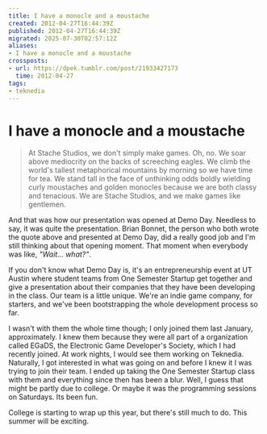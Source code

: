 ```yaml
---
title: I have a monocle and a moustache
created: 2012-04-27T16:44:39Z
published: 2012-04-27T16:44:39Z
migrated: 2025-07-30T02:57:12Z
aliases:
- I have a monocle and a moustache
crossposts:
- url: https://dpek.tumblr.com/post/21933427173
  time: 2012-04-27
tags:
- teknedia
---
```


# I have a monocle and a moustache

> At Stache Studios, we don't simply make games. Oh, no. We soar above mediocrity on the backs of screeching eagles. We climb the world's tallest metaphorical mountains by morning so we have time for tea. We stand tall in the face of unthinking odds boldly wielding curly moustaches and golden monocles because we are both classy and tenacious. We are Stache Studios, and we make games like gentlemen.

And that was how our presentation was opened at Demo Day. Needless to say, it was quite the presentation. Brian Bonnet, the person who both wrote the quote above and presented at Demo Day, did a really good job and I'm still thinking about that opening moment. That moment when everybody was like, *"Wait... what?"*.

If you don't know what Demo Day is, it's an entrepreneurship event at UT Austin where student teams from One Semester Startup get together and give a presentation about their companies that they have been developing in the class. Our team is a little unique. We're an indie game company, for starters, and we've been bootstrapping the whole development process so far.

I wasn't with them the whole time though; I only joined them last January, approximately. I knew them because they were all part of a organization called EGaDS, the Electronic Game Developer's Society, which I had recently joined. At work nights, I would see them working on Teknedia. Naturally, I got interested in what was going on and before I knew it I was trying to join their team. I ended up taking the One Semester Startup class with them and everything since then has been a blur. Well, I guess that might be partly due to college. Or maybe it was the programming sessions on Saturdays. Its been fun.

College is starting to wrap up this year, but there's still much to do. This summer will be exciting.
